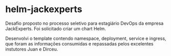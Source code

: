 # helm-jackexperts

Desafio proposto no processo seletivo para estagiário DevOps da empresa JackExperts. 
Foi solicitado criar um chart Helm.

Desenvolvi o template contendo namespace, deployment, service e ingress, que foram as informações consumidas e repassadas pelos excelentes instutores Juan e Dirceu. 
